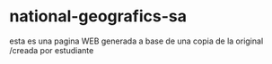 # national-geografics-sa
esta es una pagina WEB  generada a base de una copia de la original /creada por estudiante 
